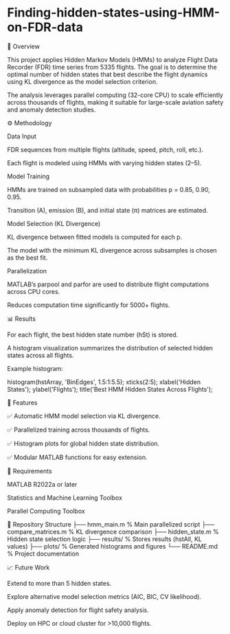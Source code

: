 # Finding-hidden-states-using-HMM-on-FDR-data

📌 Overview

This project applies Hidden Markov Models (HMMs) to analyze Flight Data Recorder (FDR) time series from 5335 flights. The goal is to determine the optimal number of hidden states that best describe the flight dynamics using KL divergence as the model selection criterion.

The analysis leverages parallel computing (32-core CPU) to scale efficiently across thousands of flights, making it suitable for large-scale aviation safety and anomaly detection studies.

⚙️ Methodology

Data Input

FDR sequences from multiple flights (altitude, speed, pitch, roll, etc.).

Each flight is modeled using HMMs with varying hidden states (2–5).

Model Training

HMMs are trained on subsampled data with probabilities p = 0.85, 0.90, 0.95.

Transition (A), emission (B), and initial state (π) matrices are estimated.

Model Selection (KL Divergence)

KL divergence between fitted models is computed for each p.

The model with the minimum KL divergence across subsamples is chosen as the best fit.

Parallelization

MATLAB’s parpool and parfor are used to distribute flight computations across CPU cores.

Reduces computation time significantly for 5000+ flights.

📊 Results

For each flight, the best hidden state number (hSt) is stored.

A histogram visualization summarizes the distribution of selected hidden states across all flights.

Example histogram:

histogram(hstArray, 'BinEdges', 1.5:1:5.5);
xticks(2:5);
xlabel('Hidden States');
ylabel('Flights');
title('Best HMM Hidden States Across Flights');

🚀 Features

✅ Automatic HMM model selection via KL divergence.

✅ Parallelized training across thousands of flights.

✅ Histogram plots for global hidden state distribution.

✅ Modular MATLAB functions for easy extension.

🔧 Requirements

MATLAB R2022a or later

Statistics and Machine Learning Toolbox

Parallel Computing Toolbox

📂 Repository Structure
├── hmm_main.m         % Main parallelized script
├── compare_matrices.m % KL divergence comparison
├── hidden_state.m     % Hidden state selection logic
├── results/           % Stores results (hstAll, KL values)
├── plots/             % Generated histograms and figures
└── README.md          % Project documentation

📈 Future Work

Extend to more than 5 hidden states.

Explore alternative model selection metrics (AIC, BIC, CV likelihood).

Apply anomaly detection for flight safety analysis.

Deploy on HPC or cloud cluster for >10,000 flights.
